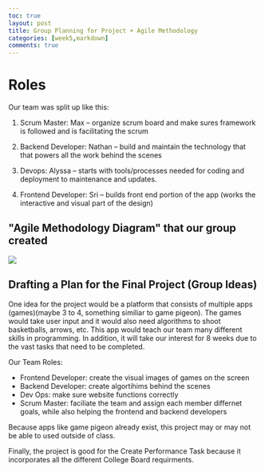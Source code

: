 ```yaml
---
toc: true
layout: post
title: Group Planning for Project + Agile Methodology
categories: [week5,markdown]
comments: true
---
```


# Roles
Our team was split up like this: 

1) Scrum Master: Max – organize scrum board and make sures framework is followed and is facilitating the scrum

2) Backend Developer: Nathan – build and maintain the technology that that powers all the work behind the scenes

3) Devops: Alyssa – starts with tools/processes needed for coding and deployment to maintenance and updates.

4) Frontend Developer: Sri – builds front end portion of the app (works the interactive and visual part of the design)

## "Agile Methodology Diagram" that our group created
![]({{site.baseurl}}/images/diagram.jpg)

## Drafting a Plan for the Final Project (Group Ideas)
One idea for the project would be a platform that consists of multiple apps (games)(maybe 3 to 4, something similiar to game pigeon). The games would take user input and it would also need algorithms to shoot basketballs, arrows, etc. This app would teach our team many different skills in programming. In addition, it will take our interest for 8 weeks due to the vast tasks that need to be completed.

Our Team Roles:
- Frontend Developer: create the visual images of games on the screen 
- Backend Developer: create algortihims behind the scenes
- Dev Ops: make sure website functions correctly
- Scrum Master: faciliate the team and assign each member differnet goals, while also helping the frontend and backend developers

Because apps like game pigeon already exist, this project may or may not be able to used outside of class. 

Finally, the project is good for the Create Performance Task because it incorporates all the different College Board requirments. 